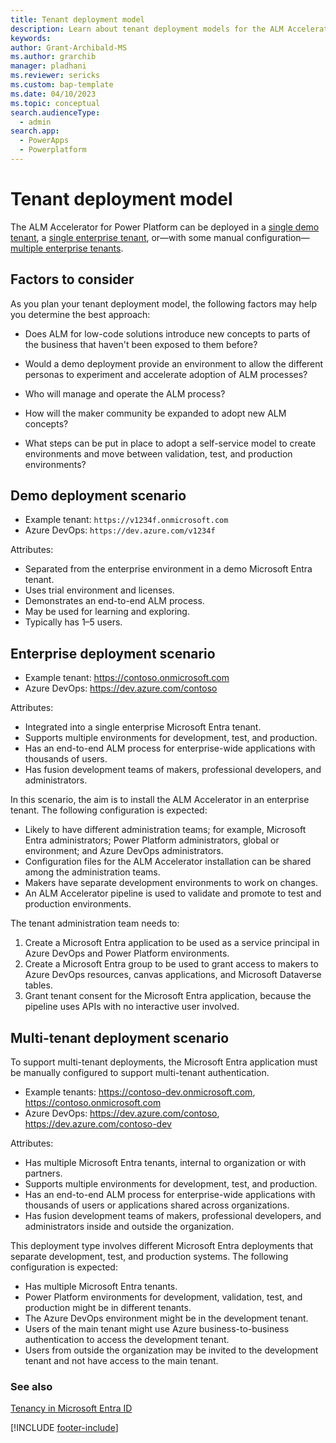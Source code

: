 ```yaml
---
title: Tenant deployment model
description: Learn about tenant deployment models for the ALM Accelerator for Power Platform.
keywords: 
author: Grant-Archibald-MS
ms.author: grarchib
manager: pladhani
ms.reviewer: sericks
ms.custom: bap-template
ms.date: 04/10/2023
ms.topic: conceptual
search.audienceType: 
  - admin
search.app: 
  - PowerApps
  - Powerplatform
---
```


# Tenant deployment model

The ALM Accelerator for Power Platform can be deployed in a [single demo tenant](#demo-deployment-scenario), a [single enterprise tenant](#enterprise-deployment-scenario), or&mdash;with some manual configuration&mdash;[multiple enterprise tenants](#multi-tenant-deployment-scenario).

## Factors to consider

As you plan your tenant deployment model, the following factors may help you determine the best approach:

- Does ALM for low-code solutions introduce new concepts to parts of the business that haven't been exposed to them before?

- Would a demo deployment provide an environment to allow the different personas to experiment and accelerate adoption of ALM processes?

- Who will manage and operate the ALM process?

- How will the maker community be expanded to adopt new ALM concepts?

- What steps can be put in place to adopt a self-service model to create environments and move between validation, test, and production environments?

## Demo deployment scenario

- Example tenant: `https://v1234f.onmicrosoft.com`
- Azure DevOps: `https://dev.azure.com/v1234f`

Attributes:

- Separated from the enterprise environment in a demo Microsoft Entra tenant.
- Uses trial environment and licenses.
- Demonstrates an end-to-end ALM process.
- May be used for learning and exploring.
- Typically has 1&ndash;5 users.

## Enterprise deployment scenario

- Example tenant: <https://contoso.onmicrosoft.com>
- Azure DevOps: <https://dev.azure.com/contoso>

Attributes:

- Integrated into a single enterprise Microsoft Entra tenant.
- Supports multiple environments for development, test, and production.
- Has an end-to-end ALM process for enterprise-wide applications with thousands of users.
- Has fusion development teams of makers, professional developers, and administrators.

In this scenario, the aim is to install the ALM Accelerator in an enterprise tenant. The following configuration is expected:

- Likely to have different administration teams; for example, Microsoft Entra administrators; Power Platform administrators, global or environment; and Azure DevOps administrators.
- Configuration files for the ALM Accelerator installation can be shared among the administration teams.
- Makers have separate development environments to work on changes.
- An ALM Accelerator pipeline is used to validate and promote to test and production environments.

The tenant administration team needs to:

1. Create a Microsoft Entra application to be used as a service principal in Azure DevOps and Power Platform environments.
1. Create a Microsoft Entra group to be used to grant access to makers to Azure DevOps resources, canvas applications, and Microsoft Dataverse tables.
1. Grant tenant consent for the Microsoft Entra application, because the pipeline uses APIs with no interactive user involved.

## Multi-tenant deployment scenario

To support multi-tenant deployments, the Microsoft Entra application must be manually configured to support multi-tenant authentication.

- Example tenants: <https://contoso-dev.onmicrosoft.com>, <https://contoso.onmicrosoft.com>
- Azure DevOps: <https://dev.azure.com/contoso>, <https://dev.azure.com/contoso-dev>

Attributes:

- Has multiple Microsoft Entra tenants, internal to organization or with partners.
- Supports multiple environments for development, test, and production.
- Has an end-to-end ALM process for enterprise-wide applications with thousands of users or applications shared across organizations.
- Has fusion development teams of makers, professional developers, and administrators inside and outside the organization.

This deployment type involves different Microsoft Entra deployments that separate development, test, and production systems. The following configuration is expected:

- Has multiple Microsoft Entra tenants.
- Power Platform environments for development, validation, test, and production might be in different tenants.
- The Azure DevOps environment might be in the development tenant.
- Users of the main tenant might use Azure business-to-business authentication to access the development tenant.
- Users from outside the organization may be invited to the development tenant and not have access to the main tenant.

### See also

[Tenancy in Microsoft Entra ID](/azure/active-directory/develop/single-and-multi-tenant-apps)

[!INCLUDE [footer-include](../../../includes/footer-banner.md)]